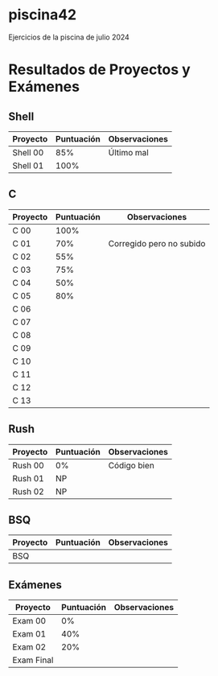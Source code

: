 # piscina42
Ejercicios de la piscina de julio 2024


# Resultados de Proyectos y Exámenes

## Shell

| Proyecto   | Puntuación | Observaciones            |
|------------|------------|--------------------------|
| Shell 00   | 85%        | Último mal               |
| Shell 01   | 100%       |                          |

## C

| Proyecto   | Puntuación | Observaciones                   |
|------------|------------|---------------------------------|
| C 00       | 100%       |                                 |
| C 01       | 70%        | Corregido pero no subido        |
| C 02       | 55%        |                                 |
| C 03       | 75%        |                                 |
| C 04       | 50%        |                                 |
| C 05       | 80%        |                                 |
| C 06       |            |                                 |
| C 07       |            |                                 |
| C 08       |            |                                 |
| C 09       |            |                                 |
| C 10       |            |                                 |
| C 11       |            |                                 |
| C 12       |            |                                 |
| C 13       |            |                                 |

## Rush

| Proyecto   | Puntuación | Observaciones            |
|------------|------------|--------------------------|
| Rush 00    | 0%         | Código bien              |
| Rush 01    | NP         |                          |
| Rush 02    | NP         |                          |

## BSQ

| Proyecto   | Puntuación | Observaciones            |
|------------|------------|--------------------------|
| BSQ        |            |                          |

## Exámenes

| Proyecto     | Puntuación | Observaciones            |
|--------------|------------|--------------------------|
| Exam 00      | 0%         |                          |
| Exam 01      | 40%        |                          |
| Exam 02      | 20%        |                          |
| Exam Final   |            |                          |